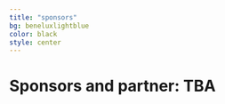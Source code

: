 ```yaml
---
title: "sponsors"
bg: beneluxlightblue
color: black
style: center
---
```


# Sponsors and partner: TBA
